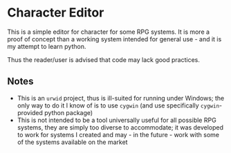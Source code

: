 # Character Editor
This is a simple editor for character for some RPG systems. It is more a proof of concept than a working system intended for general use - and it is my attempt to learn python.

Thus the reader/user is advised that code may lack good practices.

## Notes
- This is an `urwid` project, thus is ill-suited for running under Windows; the only way to do it I know of is to use `cygwin` (and use specifically `cygwin`-provided python package)
- This is not intended to be a tool universally useful for all possible RPG systems, they are simply too diverse to accommodate; it was developed to work for systems I created and may - in the future - work with some of the systems available on the market 
